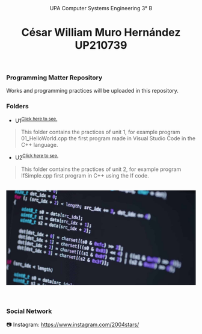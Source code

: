 <div align ="center">
UPA Computer Systems Engineering 3° B
</div>

## 
<h1 align=center>
César William Muro Hernández<br>UP210739
</h1>
<br>

### Programming Matter Repository
Works and programming practices will be uploaded in this repository.
<br>

### Folders
- U1<sup>[Click here to see.](https://github.com/UP210739/UP210739_CPP/tree/main/U1)</sup>
> This folder contains the practices of unit 1, for example program 01_HelloWorld.cpp the first program made in Visual Studio Code in the C++ language.
- U2<sup>[Click here to see.](https://github.com/UP210739/UP210739_CPP/tree/main/U2)</sup>
> This folder contains the practices of unit 2, for example program IfSimple.cpp first program in C++ using the If code.
<br>

<div align ="center">
<img src="/Image/CPP.jpg"/>
</div>
<br>

# 
### Social Network
:camera: Instagram: https://www.instagram.com/2004stars/
